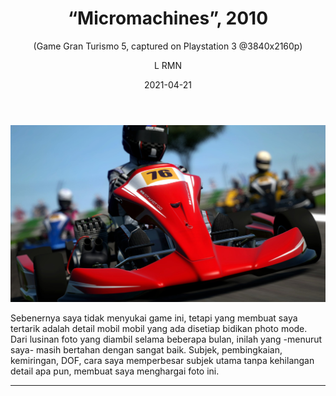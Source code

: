 ﻿---
layout: Post
title:   “Micromachines”, 2010
subtitle: (Game Gran Turismo 5, captured on Playstation 3 @3840x2160p)
author: L RMN
date: 2021-04-21
useHeaderImage: true
headerImage: /img/in-post/images/micro-machines.jpg
headerMask: rgb(14, 21, 5, .2)
permalinkPattern: /post/:year/:month/:day/:slug/
tags:
  - Personal Best
---

![micro-machines](/img/in-post/images/micro-machines.jpg)

Sebenernya saya tidak menyukai game ini, tetapi yang membuat saya tertarik adalah detail mobil mobil yang ada disetiap bidikan photo mode. Dari lusinan foto yang diambil selama beberapa bulan, inilah yang -menurut saya- masih bertahan dengan sangat baik. Subjek, pembingkaian, kemiringan, DOF, cara saya memperbesar subjek utama tanpa kehilangan detail apa pun, membuat saya menghargai foto ini.

---
